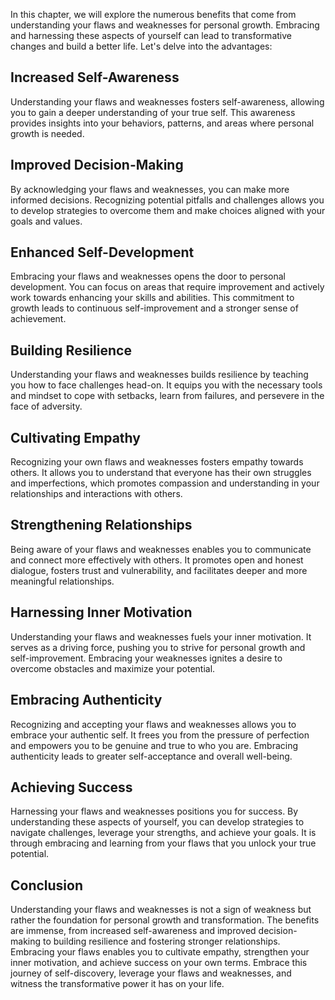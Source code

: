 
In this chapter, we will explore the numerous benefits that come from understanding your flaws and weaknesses for personal growth. Embracing and harnessing these aspects of yourself can lead to transformative changes and build a better life. Let's delve into the advantages:

Increased Self-Awareness
------------------------

Understanding your flaws and weaknesses fosters self-awareness, allowing you to gain a deeper understanding of your true self. This awareness provides insights into your behaviors, patterns, and areas where personal growth is needed.

Improved Decision-Making
------------------------

By acknowledging your flaws and weaknesses, you can make more informed decisions. Recognizing potential pitfalls and challenges allows you to develop strategies to overcome them and make choices aligned with your goals and values.

Enhanced Self-Development
-------------------------

Embracing your flaws and weaknesses opens the door to personal development. You can focus on areas that require improvement and actively work towards enhancing your skills and abilities. This commitment to growth leads to continuous self-improvement and a stronger sense of achievement.

Building Resilience
-------------------

Understanding your flaws and weaknesses builds resilience by teaching you how to face challenges head-on. It equips you with the necessary tools and mindset to cope with setbacks, learn from failures, and persevere in the face of adversity.

Cultivating Empathy
-------------------

Recognizing your own flaws and weaknesses fosters empathy towards others. It allows you to understand that everyone has their own struggles and imperfections, which promotes compassion and understanding in your relationships and interactions with others.

Strengthening Relationships
---------------------------

Being aware of your flaws and weaknesses enables you to communicate and connect more effectively with others. It promotes open and honest dialogue, fosters trust and vulnerability, and facilitates deeper and more meaningful relationships.

Harnessing Inner Motivation
---------------------------

Understanding your flaws and weaknesses fuels your inner motivation. It serves as a driving force, pushing you to strive for personal growth and self-improvement. Embracing your weaknesses ignites a desire to overcome obstacles and maximize your potential.

Embracing Authenticity
----------------------

Recognizing and accepting your flaws and weaknesses allows you to embrace your authentic self. It frees you from the pressure of perfection and empowers you to be genuine and true to who you are. Embracing authenticity leads to greater self-acceptance and overall well-being.

Achieving Success
-----------------

Harnessing your flaws and weaknesses positions you for success. By understanding these aspects of yourself, you can develop strategies to navigate challenges, leverage your strengths, and achieve your goals. It is through embracing and learning from your flaws that you unlock your true potential.

Conclusion
----------

Understanding your flaws and weaknesses is not a sign of weakness but rather the foundation for personal growth and transformation. The benefits are immense, from increased self-awareness and improved decision-making to building resilience and fostering stronger relationships. Embracing your flaws enables you to cultivate empathy, strengthen your inner motivation, and achieve success on your own terms. Embrace this journey of self-discovery, leverage your flaws and weaknesses, and witness the transformative power it has on your life.
